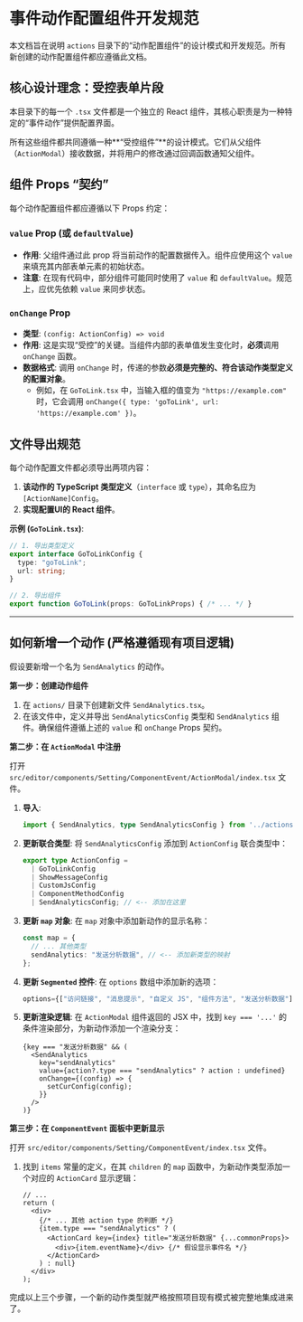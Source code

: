 # 事件动作配置组件开发规范

本文档旨在说明 `actions` 目录下的“动作配置组件”的设计模式和开发规范。所有新创建的动作配置组件都应遵循此文档。

## 核心设计理念：受控表单片段

本目录下的每一个 `.tsx` 文件都是一个独立的 React 组件，其核心职责是为一种特定的“事件动作”提供配置界面。

所有这些组件都共同遵循一种**“受控组件”**的设计模式。它们从父组件（`ActionModal`）接收数据，并将用户的修改通过回调函数通知父组件。

## 组件 Props “契约”

每个动作配置组件都应遵循以下 Props 约定：

### `value` Prop (或 `defaultValue`)

* **作用**: 父组件通过此 prop 将当前动作的配置数据传入。组件应使用这个 `value` 来填充其内部表单元素的初始状态。
* **注意**: 在现有代码中，部分组件可能同时使用了 `value` 和 `defaultValue`。规范上，应优先依赖 `value` 来同步状态。

### `onChange` Prop

* **类型**: `(config: ActionConfig) => void`
* **作用**: 这是实现“受控”的关键。当组件内部的表单值发生变化时，**必须**调用 `onChange` 函数。
* **数据格式**: 调用 `onChange` 时，传递的参数**必须是完整的、符合该动作类型定义的配置对象**。
    * 例如，在 `GoToLink.tsx` 中，当输入框的值变为 `"https://example.com"` 时，它会调用 `onChange({ type: 'goToLink', url: 'https://example.com' })`。

## 文件导出规范

每个动作配置文件都必须导出两项内容：

1.  **该动作的 TypeScript 类型定义**（`interface` 或 `type`），其命名应为 `[ActionName]Config`。
2.  **实现配置UI的 React 组件**。

**示例 (`GoToLink.tsx`)**:
```typescript
// 1. 导出类型定义
export interface GoToLinkConfig {
  type: "goToLink";
  url: string;
}

// 2. 导出组件
export function GoToLink(props: GoToLinkProps) { /* ... */ }
```

---

## 如何新增一个动作 (严格遵循现有项目逻辑)

假设要新增一个名为 `SendAnalytics` 的动作。

**第一步：创建动作组件**

1.  在 `actions/` 目录下创建新文件 `SendAnalytics.tsx`。
2.  在该文件中，定义并导出 `SendAnalyticsConfig` 类型和 `SendAnalytics` 组件。确保组件遵循上述的 `value` 和 `onChange` Props 契约。

**第二步：在 `ActionModal` 中注册**

打开 `src/editor/components/Setting/ComponentEvent/ActionModal/index.tsx` 文件。

1.  **导入**:
    ```typescript
    import { SendAnalytics, type SendAnalyticsConfig } from '../actions/SendAnalytics';
    ```
2.  **更新联合类型**: 将 `SendAnalyticsConfig` 添加到 `ActionConfig` 联合类型中：
    ```typescript
    export type ActionConfig =
      | GoToLinkConfig
      | ShowMessageConfig
      | CustomJsConfig
      | ComponentMethodConfig
      | SendAnalyticsConfig; // <-- 添加在这里
    ```
3.  **更新 `map` 对象**: 在 `map` 对象中添加新动作的显示名称：
    ```typescript
    const map = {
      // ... 其他类型
      sendAnalytics: "发送分析数据", // <-- 添加新类型的映射
    };
    ```
4.  **更新 `Segmented` 控件**: 在 `options` 数组中添加新的选项：
    ```javascript
    options={["访问链接", "消息提示", "自定义 JS", "组件方法", "发送分析数据"]} // <-- 添加新选项
    ```
5.  **更新渲染逻辑**: 在 `ActionModal` 组件返回的 JSX 中，找到 `key === '...'` 的条件渲染部分，为新动作添加一个渲染分支：
    ```tsx
    {key === "发送分析数据" && (
      <SendAnalytics
        key="sendAnalytics"
        value={action?.type === "sendAnalytics" ? action : undefined}
        onChange={(config) => {
          setCurConfig(config);
        }}
      />
    )}
    ```

**第三步：在 `ComponentEvent` 面板中更新显示**

打开 `src/editor/components/Setting/ComponentEvent/index.tsx` 文件。

1.  找到 `items` 常量的定义，在其 `children` 的 `map` 函数中，为新动作类型添加一个对应的 `ActionCard` 显示逻辑：
    ```tsx
    // ...
    return (
      <div>
        {/* ... 其他 action type 的判断 */}
        {item.type === "sendAnalytics" ? (
          <ActionCard key={index} title="发送分析数据" {...commonProps}>
            <div>{item.eventName}</div> {/* 假设显示事件名 */}
          </ActionCard>
        ) : null}
      </div>
    );
    ```

完成以上三个步骤，一个新的动作类型就严格按照项目现有模式被完整地集成进来了。
